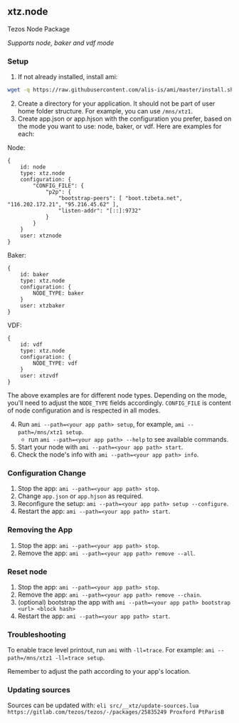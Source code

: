## xtz.node
Tezos Node Package

*Supports node, baker and vdf mode*

### Setup

1. If not already installed, install ami:
```sh
wget -q https://raw.githubusercontent.com/alis-is/ami/master/install.sh -O /tmp/install.sh && sh /tmp/install.sh
```
2. Create a directory for your application. It should not be part of user home folder structure. For example, you can use `/mns/xtz1`.
3. Create app.json or app.hjson with the configuration you prefer, based on the mode you want to use: node, baker, or vdf. Here are examples for each: 

Node:
```hjson
{
    id: node
	type: xtz.node
    configuration: {
        "CONFIG_FILE": { 
            "p2p": {
                "bootstrap-peers": [ "boot.tzbeta.net", "116.202.172.21", "95.216.45.62" ],
                "listen-addr": "[::]:9732" 
            }
        }
    }
	user: xtznode
}
```
Baker:
```hjson
{
    id: baker
	type: xtz.node
    configuration: {
        NODE_TYPE: baker
    }
	user: xtzbaker
}
```
VDF:
```hjson
{
    id: vdf
	type: xtz.node
    configuration: {
        NODE_TYPE: vdf
    }
	user: xtzvdf
}
```
The above examples are for different node types. Depending on the mode, you'll need to adjust the `NODE_TYPE` fields accordingly. `CONFIG_FILE` is content of node configuration and is respected in all modes.

4. Run `ami --path=<your app path> setup`, for example, `ami --path=/mns/xtz1 setup`. 
	- run `ami --path=<your app path> --help` to see available commands.
5. Start your node with `ami --path=<your app path> start`.
6. Check the node's info with `ami --path=<your app path> info`.

### Configuration Change

1. Stop the app: `ami --path=<your app path> stop`.
2. Change `app.json` or `app.hjson` as required.
3. Reconfigure the setup: `ami --path=<your app path> setup --configure`.
4. Restart the app: `ami --path=<your app path> start`.

### Removing the App

1. Stop the app: `ami --path=<your app path> stop`.
2. Remove the app: `ami --path=<your app path> remove --all`.

### Reset node

1. Stop the app: `ami --path=<your app path> stop`.
2. Remove the app: `ami --path=<your app path> remove --chain`.
3. (optional) bootstrap the app with `ami --path=<your app path> bootstrap <url> <block hash>`
4. Restart the app: `ami --path=<your app path> start`.

### Troubleshooting

To enable trace level printout, run `ami` with `-ll=trace`. For example: `ami --path=/mns/xtz1 -ll=trace setup`.

Remember to adjust the path according to your app's location.


### Updating sources

Sources can be updated with:
`eli src/__xtz/update-sources.lua https://gitlab.com/tezos/tezos/-/packages/25835249 Proxford PtParisB`